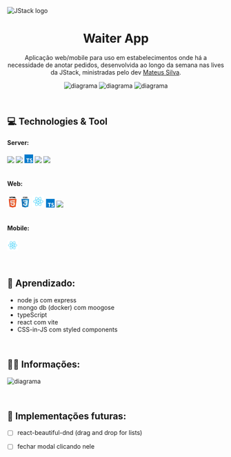 <!--Banner session-->
<p align="left">
  <img src="https://i.postimg.cc/B6v3330Z/jstack-gray.png" alt="JStack logo" width="120">
</p>

<!--About session-->
<div align="center">
  <h1 >Waiter App </h1>

  Aplicação web/mobile para uso em estabelecimentos onde há a necessidade de anotar pedidos, desenvolvida ao longo da semana nas lives da JStack, ministradas pelo dev [Mateus Silva](https://github.com/maateusilva).
  <p>
    <img src="https://i.postimg.cc/YC54LjTd/kitchen-app-1.png" alt="diagrama" width="500">
    <img src="https://i.postimg.cc/zvG3YhRG/kitchen-app-2.png" alt="diagrama" width="500">
    <img src="https://i.postimg.cc/kGYGJ5xF/waiter-app.png" alt="diagrama" width="500">
  </p>
</div>
<br>

<!-- Ícones das linguagens -->
<h2> 💻 Technologies & Tool </h2>
<p align="left">
<h4>Server:</h4>
  <code><img height="25" src="https://www.soat.fr/assets/images/formation/NodeJS.png"></code>
  <code><img height="25" src="https://i.postimg.cc/L8Nv7gmW/express.png"></code>
  <code><img height="20" src="https://raw.githubusercontent.com/github/explore/80688e429a7d4ef2fca1e82350fe8e3517d3494d/topics/typescript/typescript.png"></code>
<code><img height="27" src="https://i.postimg.cc/W453gXp3/docker-logo-icon.png"></code>
<code><img height="20" src="https://i.postimg.cc/gJBxF415/mongodb-1.png"></code>

<BR>
<BR>
<h4>Web:</h4>
  <code><img height="25" src="https://raw.githubusercontent.com/github/explore/80688e429a7d4ef2fca1e82350fe8e3517d3494d/topics/html/html.png"></code>
  <code><img height="25" src="https://raw.githubusercontent.com/github/explore/80688e429a7d4ef2fca1e82350fe8e3517d3494d/topics/css/css.png"></code>
  <code><img height="28" src="https://raw.githubusercontent.com/github/explore/80688e429a7d4ef2fca1e82350fe8e3517d3494d/topics/react/react.png"></code>
  <code><img height="20" src="https://raw.githubusercontent.com/github/explore/80688e429a7d4ef2fca1e82350fe8e3517d3494d/topics/typescript/typescript.png"></code>
<code><img height="22" src="https://i.postimg.cc/tgDYzyG8/logo-vite.png"></code>

<BR>
<BR>
<h4>Mobile:</h4>
  <code><img height="25" src="https://raw.githubusercontent.com/github/explore/80688e429a7d4ef2fca1e82350fe8e3517d3494d/topics/react-native/react-native.png"></code>


</p><br>


<!-- Projects -->
<h2> 🎯 Aprendizado: </h2>

- node js com express
- mongo db (docker) com moogose
- typeScript
- react com vite
- CSS-in-JS com styled components


<br>
<h2> 👩‍💻 Informações: </h2>
<p align="left">
  <img src="https://i.postimg.cc/DZz9HKVr/diagram.png" alt="diagrama" width="1000">
</p>

<br>
<h2> 🔮 Implementações futuras: </h2>

- [ ] react-beautiful-dnd (drag and drop for lists)
- [ ] fechar modal clicando nele

